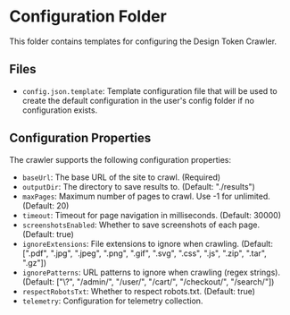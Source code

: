 # Configuration Folder

This folder contains templates for configuring the Design Token Crawler.

## Files

- `config.json.template`: Template configuration file that will be used to create the default configuration in the user's config folder if no configuration exists.

## Configuration Properties

The crawler supports the following configuration properties:

- `baseUrl`: The base URL of the site to crawl. (Required)
- `outputDir`: The directory to save results to. (Default: "./results")
- `maxPages`: Maximum number of pages to crawl. Use -1 for unlimited. (Default: 20)
- `timeout`: Timeout for page navigation in milliseconds. (Default: 30000)
- `screenshotsEnabled`: Whether to save screenshots of each page. (Default: true)
- `ignoreExtensions`: File extensions to ignore when crawling. (Default: [".pdf", ".jpg", ".jpeg", ".png", ".gif", ".svg", ".css", ".js", ".zip", ".tar", ".gz"])
- `ignorePatterns`: URL patterns to ignore when crawling (regex strings). (Default: ["\\?", "/admin/", "/user/", "/cart/", "/checkout/", "/search/"])
- `respectRobotsTxt`: Whether to respect robots.txt. (Default: true)
- `telemetry`: Configuration for telemetry collection.